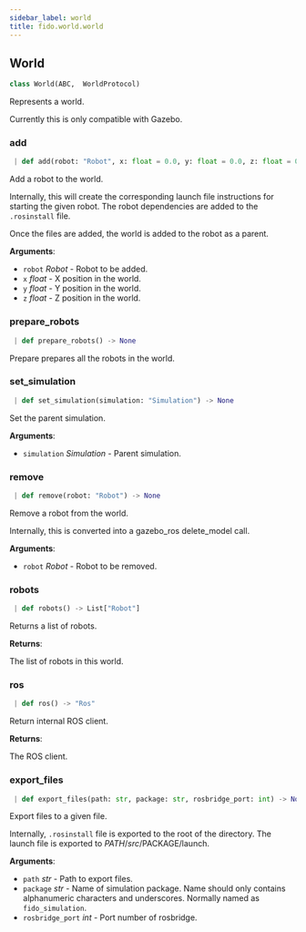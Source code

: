 ```yaml
---
sidebar_label: world
title: fido.world.world
---
```


## World

```python
class World(ABC,  WorldProtocol)
```

Represents a world.

Currently this is only compatible with Gazebo.

### add

```python
 | def add(robot: "Robot", x: float = 0.0, y: float = 0.0, z: float = 0.0) -> None
```

Add a robot to the world.

Internally, this will create the corresponding launch file instructions for
starting the given robot. The robot dependencies are added to the `.rosinstall`
file.

Once the files are added, the world is added to the robot as a parent.

**Arguments**:

- `robot` _Robot_ - Robot to be added.
- `x` _float_ - X position in the world.
- `y` _float_ - Y position in the world.
- `z` _float_ - Z position in the world.

### prepare\_robots

```python
 | def prepare_robots() -> None
```

Prepare prepares all the robots in the world.

### set\_simulation

```python
 | def set_simulation(simulation: "Simulation") -> None
```

Set the parent simulation.

**Arguments**:

- `simulation` _Simulation_ - Parent simulation.

### remove

```python
 | def remove(robot: "Robot") -> None
```

Remove a robot from the world.

Internally, this is converted into a gazebo_ros delete_model
call.

**Arguments**:

- `robot` _Robot_ - Robot to be removed.

### robots

```python
 | def robots() -> List["Robot"]
```

Returns a list of robots.

**Returns**:

  The list of robots in this world.

### ros

```python
 | def ros() -> "Ros"
```

Return internal ROS client.

**Returns**:

  The ROS client.

### export\_files

```python
 | def export_files(path: str, package: str, rosbridge_port: int) -> None
```

Export files to a given file.

Internally, `.rosinstall` file is exported to the root of the directory.
The launch file is exported to $PATH/src/$PACKAGE/launch.

**Arguments**:

- `path` _str_ - Path to export files.
- `package` _str_ - Name of simulation package. Name should only contains
  alphanumeric characters and underscores. Normally named as
  `fido_simulation`.
- `rosbridge_port` _int_ - Port number of rosbridge.

